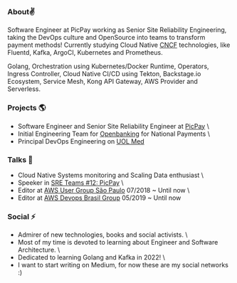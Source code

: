 ### About:v:
Software Engineer at PicPay working as Senior Site Reliability Engineering, taking the DevOps culture and OpenSource into teams to transform payment methods! Currently studying Cloud Native [CNCF](https://www.cncf.io/) technologies, like Fluentd, Kafka, ArgoCI, Kubernetes and Prometheus.

Golang, Orchestration using Kubernetes/Docker Runtime, Operators, Ingress Controller, Cloud Native CI/CD using Tekton, Backstage.io Ecosystem, Service Mesh, Kong API Gateway, AWS Provider and Serverless.

### Projects :earth_americas:
- Software Engineer and Senior Site Reliability Engineer at [PicPay](https://picpay.com/site) \
- Initial Engineering Team for [Openbanking](https://blog.picpay.com/open-banking/) for National Payments \
- Principal DevOps Engineering on [UOL Med](http://uolmed.com.br/)

### Talks :dizzy:
- Cloud Native Systems monitoring and Scaling Data enthusiast \
- Speeker in [SRE Teams #12: PicPay](https://sreteams.substack.com/p/picpay?r=bj54h&s=r&utm_campaign=post&utm_medium=web) \
- Editor at [AWS User Group São Paulo](https://www.meetup.com/pt-BR/awsusergroupsp/) 07/2018 ~ Until now \
- Editor at [AWS Devops Brasil Group](https://www.meetup.com/pt-BR/AWS-DevOps-Brasil/) 05/2019 ~ Until now

### Social :zap:
- Admirer of new technologies, books and social activists. \
- Most of my time is devoted to learning about Engineer and Software Architecture. \
- Dedicated to learning Golang and Kafka in 2022! \
- I want to start writing on Medium, for now these are my social networks :)
